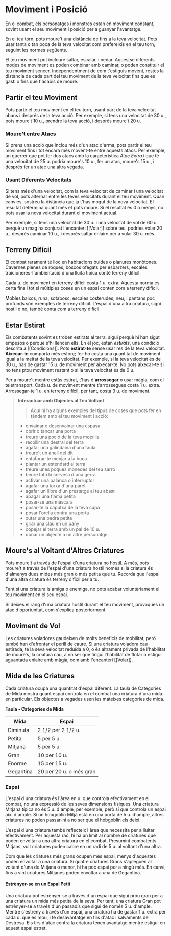# Moviment i Posició

En el combat, els personatges i monstres estan en moviment constant, sovint usant el seu moviment i posició per a guanyar l'avantatge.

En el teu torn, pots moure't una distància de fins a la teva velocitat. Pots usar tanta o tan poca de la teva velocitat com prefereixis en el teu torn, seguint les normes següents.

El teu moviment pot incloure saltar, escalar, i nedar. Aquestse diferents modes de moviment es poden combinar amb caminar, o poden constituir el teu moviment sencer. Independentment de com t'estiguis movent, restes la distància de cada part del teu moviment de la teva velocitat fins que es gasti o fins que t'acabis de moure.

## Partir el teu Moviment

Pots partir el teu moviment en el teu torn, usant part de la teva velocitat abans i després de la teva acció. Per exemple, si tens una velocitat de 30 u., pots moure't 10 u., prendre la teva acció, i després moure't 20 u.

### Moure't entre Atacs
Si prens una acció que inclou més d'un atac d'arma, pots partir el teu moviment fins i tot encara més movent-te entre aquests atacs. Per exemple, un guerrer que pot fer dos atacs amb la característica *Atac Extra* i que té una velocitat de 25 u. podria moure's 10 u., fer un atac, moure's 15 u., i després fer un atac una altra vegada.

### Usant Diferents Velocitats
Si tens més d'una velocitat, com la teva velocitat de caminar i una velocitat de vol, pots alternar entre les teves velocitats durant el teu moviment. Quan canvies, sostreu la distància que ja t'has mogut de la nova velocitat. El resultat determina quant més et pots moure. Si el resultat és 0 o menys, no pots usar la nova velocitat durant el moviment actual.

Per exemple, si tens una velocitat de 30 u. i una velocitat de vol de 60 u. perquè un mag ha conjurat l'encanteri [[Volar]] sobre teu, podries volar 20 u., després caminar 10 u., i després saltar enlaire per a volar 30 u. més.

## Terreny Difícil

El combat rarament té lloc en habitacions buides o planures monòtones. Cavernes plenes de roques, boscos ofegats per esbarzers, escales traicioneres-l'ambientació d'una lluita típica conté terreny difícil.

Cada u. de moviment en terreny difícil costa 1 u. extra. Aquesta norma és certa fins i tot si múltiples coses en un espai conten com a terreny difícil.

Mobles baixos, runa, sotabosc, escales costerudes, neu, i pantans poc profunds són exemples de terreny difícil. L'espai d'una altra criatura, sigui hostil o no, també conta com a terreny difícil.

## Estar Estirat

Els combatents sovint es troben estirats al terra, sigui perquè hi han sigut empesos o perquè s'hi llencen ells. En el joc, estan *estirats*, una condició descrita a [[Condicions]]. Pots **estirat-te** sense usar res de la teva velocitat. **Aixecar-te** comporta més esforç; fer-ho costa una quantitat de moviment igual a la meitat de la teva velocitat. Per exemple, si la teva velocitat és de 30 u., has de gastar 15 u. de moviment per aixecar-te. No pots aixecar-te si no tens ptou moviment restant o si la teva velocitat és de 0 u.

Per a moure't mentre estàs estirat, t'has d'**arrossegar** o usar màgia, com el teletransport. Cada u. de moviment mentre t'arrossegues costa 1 u. extra. Arrossegar-te 1 u. en terreny difícil, per tant, costa 3 u. de moviment.

> **Interactuar amb Objectes al Teu Voltant**
>>Aquí hi ha alguns exemples del tipus de coses que pots fer en tàndem amb el teu moviment i acció:
>
>- envainar o desenvainar una espasa
>- obrir o tancar una porta
>- treure una poció de la teva motxilla
>- recollir una destral del terra
>- agafar una galindaina d'una taula
>- treure't un anell del dit
>- entaforar-te menjar a la boca
>- plantar un estendard al terra
>- treure unes poques monedes del teu sarró
>- beure tota la cervesa d'una gerra
>- activar una palanca o interruptor
>- agafar una torxa d'una paret
>- agafar un llibre d'un prestatge al teu abast
>- apagar una flama petita
>- posar-se una màscara
>- posar-te la caputxa de la teva capa
>- posar l'orella contra una porta
>- xutar una pedra petita
>- girar una clau en un pany
>- copejar el terra amb un pal de 10 u.
>- donar un objecte a un altre personatge

## Moure's al Voltant d'Altres Criatures

Pots moure't a través de l'espai d'una criatura no hostil. A més, pots moure't a través de l'espai d'una criatura hostil només si la criatura és d'almenys dues mides més gran o més petita que tu. Recorda que l'espai d'una altra criatura és terreny difícil per a tu.

Tant si una criatura is amiga o enemiga, no pots acabar voluntàriament el teu moviment en el seu espai.

Si deixes el rang d'una criatura hostil durant el teu moviment, provoques un atac d'oportunitat, com s'explica posteriorment.

## Moviment de Vol

Les criatures voladores gaudeixen de molts beneficis de mobilitat, però també han d'afrontar el perill de caure. Si una criatura voladora cau estirada, té la seva velocitat reduïda a 0, o és altrament privada de l'habilitat de moure's, la criatura cau, a no ser que tingui l'habilitat de flotar o estigui aguantada enlaire amb màgia, com amb l'encanteri [[Volar]].

## Mida de les Criatures

Cada criatura ocupa una quantitat d'espai diferent. La taula de Categories de Mida mostra quant espai controla en el combat una criatura d'una mida en particular. Els objectes a vegades usen les mateixes categories de mida.

**Taula - Categories de Mida**

| Mida       | Espai                  |
|------------|------------------------|
| Diminuta       | 2 1/2 per 2 1/2 u.     |
| Petita      | 5 per 5 u.             |
| Mitjana     | 5 per 5 u.             |
| Gran      | 10 per 10 u.           |
| Enorme       | 15 per 15 u.           |
| Gegantina | 20 per 20 u. o més gran |

### Espai
L'espai d'una criatura és l'àrea en u. que controla efectivament en el combat, no una expressió de les seves dimensions físiques. Una criatura Mitjana típica no és 5 u. d'ample, per exemple, però sí que controla un espai així d'ample. Si un hobgoblin Mitjà està en una porta de 5 u. d'ample, altres criatures no poden passar-hi a no ser que el hobgoblin els deixi.

L'espai d'una criatura també reflecteix l'àrea que necessita per a lluitar efectivament. Per aquesta raó, hi ha un límit al nombre de criatures que poden envoltar a una altra criatura en el combat. Presumint combatents Mitjans, vuit criatures poden cabre en un radi de 5 u. al voltant d'una altra.

Com que les criatures més grans ocupen més espai, menys d'aquestes poden envoltar a una criatura. Si quatre criatures Grans s'apleguen al voltant d'una de Mitjana o menor, hi ha poc espai per a ningú més. En canvi, fins a vint criatures Mitjanes poden envoltar a una de Gegantina.

#### Estrènyer-se en un Espai Petit
Una criatura pot estrènyer-se a través d'un espai que sigui prou gran per a una criatura un mida més petita de la seva. Per tant, una criatura Gran pot estrènyer-se a través d'un passadís que sigui de només 5 u. d'ample. Mentre s'estreny a través d'un espai, una criatura ha de gastar 1 u. extra per cada u. que es mou, i té desavantatge en tirs d'atac i salvaments de Destresa. Els tirs d'atac contra la criatura tenen avantatge mentre estigui en aquest espai estret.

